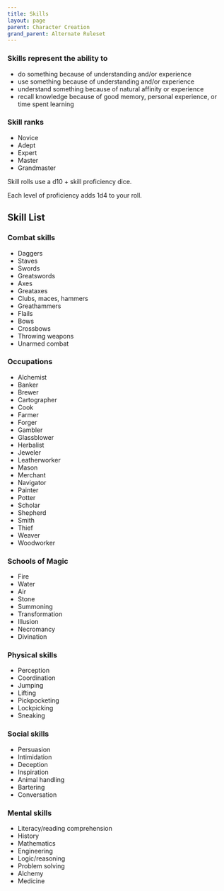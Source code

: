 ```yaml
---
title: Skills
layout: page
parent: Character Creation
grand_parent: Alternate Ruleset
---
```


### Skills represent the ability to
  - do something because of understanding and/or experience
  - use something because of understanding and/or experience
  - understand something because of natural affinity or experience
  - recall knowledge because of good memory, personal experience, or time spent learning


### Skill ranks
  - Novice
  - Adept
  - Expert
  - Master
  - Grandmaster

Skill rolls use a d10 + skill proficiency dice. 

Each level of proficiency adds 1d4 to your roll. 


## Skill List 
### Combat skills 
  - Daggers
  - Staves
  - Swords
  - Greatswords
  - Axes
  - Greataxes
  - Clubs, maces, hammers
  - Greathammers
  - Flails
  - Bows
  - Crossbows
  - Throwing weapons
  - Unarmed combat

### Occupations 
  - Alchemist
  - Banker
  - Brewer
  - Cartographer
  - Cook
  - Farmer
  - Forger
  - Gambler
  - Glassblower
  - Herbalist
  - Jeweler
  - Leatherworker
  - Mason
  - Merchant
  - Navigator
  - Painter
  - Potter
  - Scholar
  - Shepherd
  - Smith
  - Thief
  - Weaver
  - Woodworker

### Schools of Magic 
  - Fire
  - Water
  - Air
  - Stone
  - Summoning
  - Transformation
  - Illusion
  - Necromancy
  - Divination

### Physical skills 
  - Perception
  - Coordination
  - Jumping
  - Lifting
  - Pickpocketing
  - Lockpicking
  - Sneaking

### Social skills 
  - Persuasion
  - Intimidation
  - Deception
  - Inspiration
  - Animal handling
  - Bartering
  - Conversation

### Mental skills 
  - Literacy/reading comprehension
  - History
  - Mathematics
  - Engineering
  - Logic/reasoning
  - Problem solving
  - Alchemy
  - Medicine
